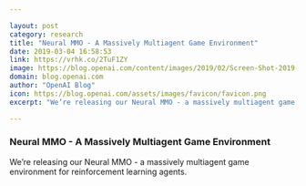 ```yaml
---

layout: post
category: research
title: "Neural MMO - A Massively Multiagent Game Environment"
date: 2019-03-04 16:58:53
link: https://vrhk.co/2TuF1ZY
image: https://blog.openai.com/content/images/2019/02/Screen-Shot-2019-02-21-at-10.41.02-AM-1.png
domain: blog.openai.com
author: "OpenAI Blog"
icon: https://blog.openai.com/assets/images/favicon/favicon.png
excerpt: "We’re releasing our Neural MMO - a massively multiagent game environment for reinforcement learning agents."

---
```


### Neural MMO - A Massively Multiagent Game Environment

We’re releasing our Neural MMO - a massively multiagent game environment for reinforcement learning agents.